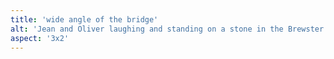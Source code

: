 ```yaml
---
title: 'wide angle of the bridge'
alt: 'Jean and Oliver laughing and standing on a stone in the Brewster River with a covered bridge in the background'
aspect: '3x2'
---
```

